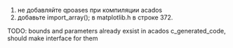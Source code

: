 1. не добавляйте qpoases при компиляции acados
2. добавьте import_array(); в matplotlib.h в строке 372.

TODO: bounds and parameters already exsist in acados c_generated_code, should make interface for them